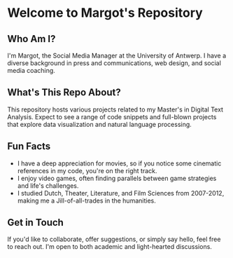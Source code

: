 # Welcome to Margot's Repository

## Who Am I?
I'm Margot, the Social Media Manager at the University of Antwerp. I have a diverse background in press and communications, web design, and social media coaching.

## What's This Repo About?
This repository hosts various projects related to my Master's in Digital Text Analysis. Expect to see a range of code snippets and full-blown projects that explore data visualization and natural language processing.

## Fun Facts
- I have a deep appreciation for movies, so if you notice some cinematic references in my code, you're on the right track.
- I enjoy video games, often finding parallels between game strategies and life's challenges.
- I studied Dutch, Theater, Literature, and Film Sciences from 2007-2012, making me a Jill-of-all-trades in the humanities.

## Get in Touch
If you'd like to collaborate, offer suggestions, or simply say hello, feel free to reach out. I'm open to both academic and light-hearted discussions.
